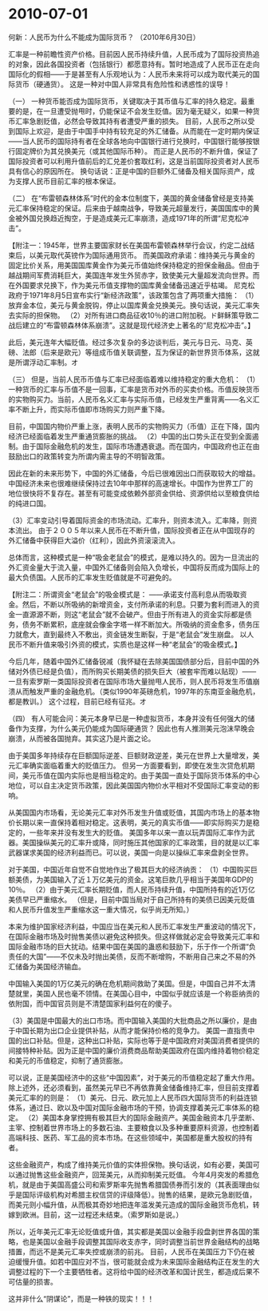 # 2010-07-01

何新：人民币为什么不能成为国际货币？ （2010年6月30日）

汇率是一种前瞻性资产价格。目前因人民币持续升值，人民币成为了国际投资热追的对象，因此各国投资者（包括银行）都愿意持有。暂时地造成了人民币正在走向国际化的假相――于是甚至有人乐观地认为：人民币未来将可以成为取代美元的国际货币（硬通货）。 这是一种对中国人非常具有危险性和诱惑性的误导！

（一） 一种货币能否成为国际货币，关键取决于其币值与汇率的持久稳定。最重要的是，在一旦遭受抛甩时，仍能保证不会发生贬值。因为毫无疑义，如果一种货币汇率急剧贬值，必然会导致其持有者遭受严重的损失。 目前，人民币之所以受到国际上欢迎，是由于中国手中持有较充足的外汇储备。从而能在一定时期内保证――当人民币的国际持有者在全球各地向中国银行进行兑换时，中国银行能够按银行固定牌价为其兑换美元（或其他国际币种）。 而正是人民币的不断升值，保证了国际投资者可以利用升值前后的汇兑差价套取红利，这是当前国际投资者对人民币具有信心的原因所在。 换句话说：正是中国的巨额外汇储备及相关国际资产，成为支撑人民币目前汇率的根本保证。

（二） 在“布雷顿森林体系”时代的金本位制度下，美国的黄金储备曾经是支持美元汇率保持稳定的保证。后来由于越南战争，导致美元超量发行，美国国库中的黄金被外国兑换趋近掏空，于是造成美元汇率崩溃，造成1971年的所谓“尼克松冲击”。

【附注一：1945年，世界主要国家财长在美国布雷顿森林举行会议，约定二战结束后，以美元取代英镑作为国际通用货币。 而美国政府承诺：维持美元与黄金的固定比价关系，用美国国库黄金作为美元币值始终保持稳定的担保金融品。但由于越战期间军费消耗巨大，美国连年发生外贸赤字，致使美元大量超发流向世界。而在外国要求兑换下，作为美元币值支撑物的国库黄金储备迅速近乎枯竭。 尼克松政府于1971年8月5日宣布实行“新经济政策”，该政策包含了两项重大措施： （1）放弃金本位，美元与黄金脱钩，停止以国库黄金兑换美元。换句话说，美元汇率失去实际的担保物。 （2）对所有进口商品征收10％的进口附加税。ド鲜稣策导致二战后建立的“布雷顿森林体系崩溃”。这就是现代经济史上著名的“尼克松冲击”。】

此后，美元连年大幅贬值。经过多次复杂的多边谈判后，美元与日元、马克、英磅、法郎（后来是欧元）等组成币值关联调整，互为保证的新世界货币体系，这就是所谓浮动汇率制。オ

（三） 但是，当前人民币币值与汇率已经面临着难以维持稳定的重大危机： （1）一种货币的汇率与币值不是一回事，汇率是货币对外币的买卖价格。币值反映货币的实物购买力。当前，人民币名义汇率与实际币值，已经发生严重背离――名义汇率不断上升，而实际币值即市场购买力则严重下降。

目前，中国国内物价严重上涨，表明人民币的实物购买力（币值）正在下降，国内经济已经面临着发生严重通货膨胀的挑战。 （2）中国的出口势头正在受到全面遏制。由于国际金融危机的发生，国际市场遭遇衰退。而在国内，中国政府也正在由鼓励出口的政策转变为所谓内需主导的不明智政策。

因此在新的未来形势下，中国的外汇储备，今后已很难因出口而获取较大的增益。中国经济未来也很难继续保持过去10年中那样的高速增长。中国作为世界工厂的地位很快将不复存在。甚至有可能变成依赖外部资金供给、资源供给以至粮食供给的纯进口国。

（3）汇率变动引导着国际资金的市场流动。汇率升，则资本流入。汇率降，则资本流出。 由于２００５年以来人民币在不断升值，国际投资者正在从中国现存的外汇储备中获得巨大溢价（红利），因此外资滚滚流入。

总体而言，这种模式是一种“吸金老鼠会”的模式，是难以持久的。因为一旦流出的外汇资金量大于流入量，中国外汇储备则会陷入负增长，中国将反而成为国际上的最大负债国。人民币的汇率发生贬值就是不可避免的。

【附注二：所谓资金“老鼠会”的吸金模式是： ――承诺支付高利息从而吸取资金。然后，不断以所吸纳的新增资金，支付所承诺的利息。只要为套利而进入的资金一直源源不断，则这“老鼠会”就不会破产。但由于所有进入的资金实际都是债务，债务不断累积，底座就会像金字塔一样不断加大。所吸纳的资金愈多，债务压力就愈大，直到最终入不敷出，资金链发生断裂，于是“老鼠会”发生崩盘。 以人民币不断升值来吸引外资的模式，实质也是这样一种“老鼠会”的吸金模式。】

今后几年，随着中国外汇储备锐减（我怀疑在去除美国国债部分后，目前中国的外储对外债已经是负值），而所购买长期美债的损失巨大（被套牢而难以贴现）――一旦有索罗斯一类国际投资者在国际市场大量抛甩人民币，则人民币将发生币值崩溃从而触发严重的金融危机。（类似1990年英磅危机，1997年的东南亚金融危机，都是教训。） 这个过程，目前已经有征兆。オ

（四） 有人可能会问：美元本身早已是一种虚拟货币，本身并没有任何强大的储备作为支撑，为什么美元仍能成为国际硬通货？ 因此也有人推测美元泡沫早晚会崩溃，从而被各国抛弃。其实这乃是片面之论。

由于美国多年持续存在巨额国际逆差、巨额财政逆差，美元在世界上大量增发，美元汇率确实面临着重大的贬值压力。 但另一方面要看到，即使在发生次贷危机期间，美元币值在国内实际也是相当稳定的。由于美国一直处于国际货币体系的中心地位，可以自主决定货币政策，因此美国国内物价水平相对不受国际汇率变动的影响。

从美国国内市场看，无论美元汇率对外币发生升值或贬值，其国内市场上的基本物价长期以来一直保持着相对稳定。这表明，美元的真实币值――即实际购买力是稳定的，一些年来并没有发生大的贬值。 美国多年以来一直以玩弄国际汇率作为武器。美国操纵美元的汇率升或降，同时施压其他国家的汇率政策，目的就是以汇率武器谋求美国的经济利益而已。可以说，美国一向是以操纵汇率来盘剥全世界。

对于美国，中国近年自觉不自觉地作出了极其巨大的经济纳贡： （1）中国购买巨额美债，为美国输入了近１万亿美元的资金。这笔巨款几乎相当于美国年GDP的10％。 （2）由于美元汇率长期贬值，而人民币持续升值，中国所持有的近1万亿美债早已严重缩水。 （但是，目前中国当局对于自己所持有的美债已因美元贬值和人民币升值发生严重缩水这一重大情况，似乎尚无所知。）

本来为维护国家经济利益，中国应当在美元和人民币汇率发生严重波动的情况下，在国际金融市场及时抛售美债以避免这种损失。但这样做就必定会导致美元汇率和国际金融市场的巨大扰动。结果中国在美国的蛊惑和鼓励下，乐于作一个所谓“负责任的大国”――不仅未及时抛出美债，反而不断增购，不断用自己来之不易的外汇储备为美国经济输血。

中国输入美国的1万亿美元的确在危机期间救助了美国。但是，中国自己并不太清楚就里，美国人民也毫不领情。在美国心目中，中国似乎就应该是一个称臣纳贡的依附国，而中国官员则是不清楚国家利益何在的傻子。

（3）美国是中国最大的出口市场。而中国输入美国的大批商品之所以廉价，是由于中国长期为出口企业提供补贴，从而才能保持价格的竞争力。 美国一直指责中国的出口补贴。但是，这种出口补贴，实际也等于是中国政府对美国消费者提供的间接特种补贴。因为正是中国的廉价消费商品帮助美国政府在国内维持着物价稳定和美元的币值稳定，抑制了通货膨胀。

可以说，正是美国经济中的这些“中国因素”，对于美元的币值稳定起了重大作用。除上述外，还必须看到，虽然美元早已不再依靠黄金储备维持汇率，但目前支撑着美元汇率的的则是： （1）美元、日元、欧元加上人民币四大国际货币的利益连锁体系，通过日、欧以及中国对国际金融市场的干预，协调支撑着美元汇率体系的稳定。 （2）美国本身掌控拥有极其巨大的国际金融资产。美国金融资本几乎垄断、主宰、控制着世界市场上的多数石油、主要粮食以及多种重要原料资源，也控制着高端科技、医药、军工品的资本市场。在这些领域中，美国都是重大股权的持有者。

这些金融资产，构成了维持美元价值的实体担保物。换句话说，如有必要，美国可以通过抛售这些金融资产，回笼美元，从而抑制美元贬值。 今年4月突发的希腊危机，就是由于美国高盛公司和索罗斯率先抛售希腊国债券而引发的（其表面理由似乎是国际评级机构对希腊主权信贷的评级降低）。抛售的结果，是欧元急剧贬值，而美元则小幅升值，从而极其奇妙地把连年滥发美元造成的国际金融货币危机，转嫁到欧洲。目前，这一过程还未结束。（索罗斯如是说。）

所以，近年美元汇率无论贬值或升值，其实都是美国以金融手段盘剥世界各国的策略，也是美国以金融手段调整其国际收支赤字，同时调整当前世界金融结构的战略措置，而远不是美元汇率失控或崩溃的前兆。 目前，人民币在美国压力下仍在被迫缓慢升值。如若中国应对不当，很可能就会成为未来国际金融结构正在发生的大调整过程的下一个主要牺牲者。这将给中国的经济改革和国计民生，都造成后果不可估量的损害。

这并非什么“阴谋论”，而是一种铁的现实！！！
